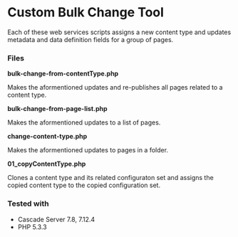 # Custom Bulk Change Tool

Each of these web services scripts assigns a new content type and updates metadata and data definition fields for a group of pages.

### Files

**bulk-change-from-contentType.php**

Makes the aformentioned updates and re-publishes all pages related to a content type.

**bulk-change-from-page-list.php**

Makes the aformentioned updates to a list of pages.

**change-content-type.php**

Makes the aformentioned updates to pages in a folder.

**01_copyContentType.php**

Clones a content type and its related configuraton set and assigns the copied content type to the copied configuration set.

### Tested with
- Cascade Server 7.8, 7.12.4
- PHP 5.3.3
